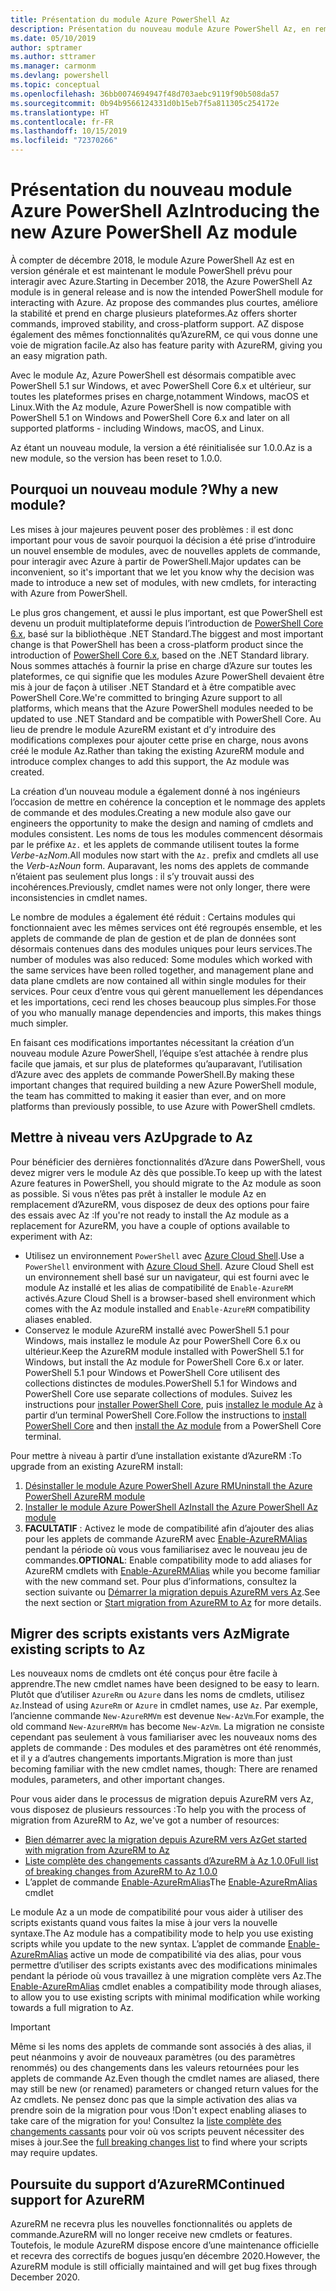 ```yaml
---
title: Présentation du module Azure PowerShell Az
description: Présentation du nouveau module Azure PowerShell Az, en remplacement du module AzureRM.
ms.date: 05/10/2019
author: sptramer
ms.author: sttramer
ms.manager: carmonm
ms.devlang: powershell
ms.topic: conceptual
ms.openlocfilehash: 36bb0074694947f48d703aebc9119f90b508da57
ms.sourcegitcommit: 0b94b9566124331d0b15eb7f5a811305c254172e
ms.translationtype: HT
ms.contentlocale: fr-FR
ms.lasthandoff: 10/15/2019
ms.locfileid: "72370266"
---
```

# <a name="introducing-the-new-azure-powershell-az-module"></a><span data-ttu-id="1058c-103">Présentation du nouveau module Azure PowerShell Az</span><span class="sxs-lookup"><span data-stu-id="1058c-103">Introducing the new Azure PowerShell Az module</span></span>

<span data-ttu-id="1058c-104">À compter de décembre 2018, le module Azure PowerShell Az est en version générale et est maintenant le module PowerShell prévu pour interagir avec Azure.</span><span class="sxs-lookup"><span data-stu-id="1058c-104">Starting in December 2018, the Azure PowerShell Az module is in general release and is now the intended PowerShell module for interacting with Azure.</span></span> <span data-ttu-id="1058c-105">Az propose des commandes plus courtes, améliore la stabilité et prend en charge plusieurs plateformes.</span><span class="sxs-lookup"><span data-stu-id="1058c-105">Az offers shorter commands, improved stability, and cross-platform support.</span></span> <span data-ttu-id="1058c-106">AZ dispose également des mêmes fonctionnalités qu’AzureRM, ce qui vous donne une voie de migration facile.</span><span class="sxs-lookup"><span data-stu-id="1058c-106">Az also has feature parity with AzureRM, giving you an easy migration path.</span></span>

<span data-ttu-id="1058c-107">Avec le module Az, Azure PowerShell est désormais compatible avec PowerShell 5.1 sur Windows, et avec PowerShell Core 6.x et ultérieur, sur toutes les plateformes prises en charge,notamment Windows, macOS et Linux.</span><span class="sxs-lookup"><span data-stu-id="1058c-107">With the Az module, Azure PowerShell is now compatible with PowerShell 5.1 on Windows and PowerShell Core 6.x and later on all supported platforms - including Windows, macOS, and Linux.</span></span>

<span data-ttu-id="1058c-108">Az étant un nouveau module, la version a été réinitialisée sur 1.0.0.</span><span class="sxs-lookup"><span data-stu-id="1058c-108">Az is a new module, so the version has been reset to 1.0.0.</span></span>

## <a name="why-a-new-module"></a><span data-ttu-id="1058c-109">Pourquoi un nouveau module ?</span><span class="sxs-lookup"><span data-stu-id="1058c-109">Why a new module?</span></span>

<span data-ttu-id="1058c-110">Les mises à jour majeures peuvent poser des problèmes : il est donc important pour vous de savoir pourquoi la décision a été prise d’introduire un nouvel ensemble de modules, avec de nouvelles applets de commande, pour interagir avec Azure à partir de PowerShell.</span><span class="sxs-lookup"><span data-stu-id="1058c-110">Major updates can be inconvenient, so it's important that we let you know why the decision was made to introduce a new set of modules, with new cmdlets, for interacting with Azure from PowerShell.</span></span>

<span data-ttu-id="1058c-111">Le plus gros changement, et aussi le plus important, est que PowerShell est devenu un produit multiplateforme depuis l’introduction de [PowerShell Core 6.x](/powershell/scripting/overview), basé sur la bibliothèque .NET Standard.</span><span class="sxs-lookup"><span data-stu-id="1058c-111">The biggest and most important change is that PowerShell has been a cross-platform product since the introduction of [PowerShell Core 6.x](/powershell/scripting/overview), based on the .NET Standard library.</span></span>
<span data-ttu-id="1058c-112">Nous sommes attachés à fournir la prise en charge d’Azure sur toutes les plateformes, ce qui signifie que les modules Azure PowerShell devaient être mis à jour de façon à utiliser .NET Standard et à être compatible avec PowerShell Core.</span><span class="sxs-lookup"><span data-stu-id="1058c-112">We're committed to bringing Azure support to all platforms, which means that the Azure PowerShell modules needed to be updated to use .NET Standard and be compatible with PowerShell Core.</span></span> <span data-ttu-id="1058c-113">Au lieu de prendre le module AzureRM existant et d’y introduire des modifications complexes pour ajouter cette prise en charge, nous avons créé le module Az.</span><span class="sxs-lookup"><span data-stu-id="1058c-113">Rather than taking the existing AzureRM module and introduce complex changes to add this support, the Az module was created.</span></span>

<span data-ttu-id="1058c-114">La création d’un nouveau module a également donné à nos ingénieurs l’occasion de mettre en cohérence la conception et le nommage des applets de commande et des modules.</span><span class="sxs-lookup"><span data-stu-id="1058c-114">Creating a new module also gave our engineers the opportunity to make the design and naming of cmdlets and modules consistent.</span></span> <span data-ttu-id="1058c-115">Les noms de tous les modules commencent désormais par le préfixe `Az.` et les applets de commande utilisent toutes la forme _Verbe_-`Az`_Nom_.</span><span class="sxs-lookup"><span data-stu-id="1058c-115">All modules now start with the `Az.` prefix and cmdlets all use the _Verb_-`Az`_Noun_ form.</span></span> <span data-ttu-id="1058c-116">Auparavant, les noms des applets de commande n’étaient pas seulement plus longs : il s’y trouvait aussi des incohérences.</span><span class="sxs-lookup"><span data-stu-id="1058c-116">Previously, cmdlet names were not only longer, there were inconsistencies in cmdlet names.</span></span>

<span data-ttu-id="1058c-117">Le nombre de modules a également été réduit : Certains modules qui fonctionnaient avec les mêmes services ont été regroupés ensemble, et les applets de commande de plan de gestion et de plan de données sont désormais contenues dans des modules uniques pour leurs services.</span><span class="sxs-lookup"><span data-stu-id="1058c-117">The number of modules was also reduced: Some modules which worked with the same services have been rolled together, and management plane and data plane cmdlets are now contained all within single modules for their services.</span></span> <span data-ttu-id="1058c-118">Pour ceux d’entre vous qui gèrent manuellement les dépendances et les importations, ceci rend les choses beaucoup plus simples.</span><span class="sxs-lookup"><span data-stu-id="1058c-118">For those of you who manually manage dependencies and imports, this makes things much simpler.</span></span>

<span data-ttu-id="1058c-119">En faisant ces modifications importantes nécessitant la création d’un nouveau module Azure PowerShell, l’équipe s’est attachée à rendre plus facile que jamais, et sur plus de plateformes qu’auparavant, l’utilisation d’Azure avec des applets de commande PowerShell.</span><span class="sxs-lookup"><span data-stu-id="1058c-119">By making these important changes that required building a new Azure PowerShell module, the team has committed to making it easier than ever, and on more platforms than previously possible, to use Azure with PowerShell cmdlets.</span></span>

## <a name="upgrade-to-az"></a><span data-ttu-id="1058c-120">Mettre à niveau vers Az</span><span class="sxs-lookup"><span data-stu-id="1058c-120">Upgrade to Az</span></span>

<span data-ttu-id="1058c-121">Pour bénéficier des dernières fonctionnalités d’Azure dans PowerShell, vous devez migrer vers le module Az dès que possible.</span><span class="sxs-lookup"><span data-stu-id="1058c-121">To keep up with the latest Azure features in PowerShell, you should migrate to the Az module as soon as possible.</span></span> <span data-ttu-id="1058c-122">Si vous n’êtes pas prêt à installer le module Az en remplacement d’AzureRM, vous disposez de deux des options pour faire des essais avec Az :</span><span class="sxs-lookup"><span data-stu-id="1058c-122">If you're not ready to install the Az module as a replacement for AzureRM, you have a couple of options available to experiment with Az:</span></span>

* <span data-ttu-id="1058c-123">Utilisez un environnement `PowerShell` avec [Azure Cloud Shell](https://docs.microsoft.com/azure/cloud-shell/overview).</span><span class="sxs-lookup"><span data-stu-id="1058c-123">Use a `PowerShell` environment with [Azure Cloud Shell](https://docs.microsoft.com/azure/cloud-shell/overview).</span></span>
  <span data-ttu-id="1058c-124">Azure Cloud Shell est un environnement shell basé sur un navigateur, qui est fourni avec le module Az installé et les alias de compatibilité de `Enable-AzureRM` activés.</span><span class="sxs-lookup"><span data-stu-id="1058c-124">Azure Cloud Shell is a browser-based shell environment which comes with the Az module installed and `Enable-AzureRM` compatibility aliases enabled.</span></span>
* <span data-ttu-id="1058c-125">Conservez le module AzureRM installé avec PowerShell 5.1 pour Windows, mais installez le module Az pour PowerShell Core 6.x ou ultérieur.</span><span class="sxs-lookup"><span data-stu-id="1058c-125">Keep the AzureRM module installed with PowerShell 5.1 for Windows, but install the Az module for PowerShell Core 6.x or later.</span></span> <span data-ttu-id="1058c-126">PowerShell 5.1 pour Windows et PowerShell Core utilisent des collections distinctes de modules.</span><span class="sxs-lookup"><span data-stu-id="1058c-126">PowerShell 5.1 for Windows and PowerShell Core use separate collections of modules.</span></span> <span data-ttu-id="1058c-127">Suivez les instructions pour [installer PowerShell Core](/powershell/scripting/install/installing-powershell-core-on-windows), puis [installez le module Az](install-az-ps.md) à partir d’un terminal PowerShell Core.</span><span class="sxs-lookup"><span data-stu-id="1058c-127">Follow the instructions to [install PowerShell Core](/powershell/scripting/install/installing-powershell-core-on-windows) and then [install the Az module](install-az-ps.md) from a PowerShell Core terminal.</span></span>

<span data-ttu-id="1058c-128">Pour mettre à niveau à partir d’une installation existante d’AzureRM :</span><span class="sxs-lookup"><span data-stu-id="1058c-128">To upgrade from an existing AzureRM install:</span></span>

1. [<span data-ttu-id="1058c-129">Désinstaller le module Azure PowerShell Azure RM</span><span class="sxs-lookup"><span data-stu-id="1058c-129">Uninstall the Azure PowerShell AzureRM module</span></span>](/powershell/azure/uninstall-az-ps#uninstall-the-azurerm-module)
2. [<span data-ttu-id="1058c-130">Installer le module Azure PowerShell Az</span><span class="sxs-lookup"><span data-stu-id="1058c-130">Install the Azure PowerShell Az module</span></span>](install-az-ps.md)
3. <span data-ttu-id="1058c-131">__FACULTATIF__ : Activez le mode de compatibilité afin d’ajouter des alias pour les applets de commande AzureRM avec [Enable-AzureRMAlias](/powershell/module/az.accounts/enable-azurermalias) pendant la période où vous vous familiarisez avec le nouveau jeu de commandes.</span><span class="sxs-lookup"><span data-stu-id="1058c-131">__OPTIONAL__: Enable compatibility mode to add aliases for AzureRM cmdlets with [Enable-AzureRMAlias](/powershell/module/az.accounts/enable-azurermalias) while you become familiar with the new command set.</span></span> <span data-ttu-id="1058c-132">Pour plus d’informations, consultez la section suivante ou [Démarrer la migration depuis AzureRM vers Az](migrate-from-azurerm-to-az.md).</span><span class="sxs-lookup"><span data-stu-id="1058c-132">See the next section or [Start migration from AzureRM to Az](migrate-from-azurerm-to-az.md) for more details.</span></span>

## <a name="migrate-existing-scripts-to-az"></a><span data-ttu-id="1058c-133">Migrer des scripts existants vers Az</span><span class="sxs-lookup"><span data-stu-id="1058c-133">Migrate existing scripts to Az</span></span>

<span data-ttu-id="1058c-134">Les nouveaux noms de cmdlets ont été conçus pour être facile à apprendre.</span><span class="sxs-lookup"><span data-stu-id="1058c-134">The new cmdlet names have been designed to be easy to learn.</span></span> <span data-ttu-id="1058c-135">Plutôt que d’utiliser `AzureRm` ou `Azure` dans les noms de cmdlets, utilisez `Az`.</span><span class="sxs-lookup"><span data-stu-id="1058c-135">Instead of using `AzureRm` or `Azure` in cmdlet names, use `Az`.</span></span> <span data-ttu-id="1058c-136">Par exemple, l’ancienne commande `New-AzureRMVm` est devenue `New-AzVm`.</span><span class="sxs-lookup"><span data-stu-id="1058c-136">For example, the old command `New-AzureRMVm` has become `New-AzVm`.</span></span>
<span data-ttu-id="1058c-137">La migration ne consiste cependant pas seulement à vous familiariser avec les nouveaux noms des applets de commande : Des modules et des paramètres ont été renommés, et il y a d’autres changements importants.</span><span class="sxs-lookup"><span data-stu-id="1058c-137">Migration is more than just becoming familiar with the new cmdlet names, though: There are renamed modules, parameters, and other important changes.</span></span>

<span data-ttu-id="1058c-138">Pour vous aider dans le processus de migration depuis AzureRM vers Az, vous disposez de plusieurs ressources :</span><span class="sxs-lookup"><span data-stu-id="1058c-138">To help you with the process of migration from AzureRM to Az, we've got a number of resources:</span></span>

* [<span data-ttu-id="1058c-139">Bien démarrer avec la migration depuis AzureRM vers Az</span><span class="sxs-lookup"><span data-stu-id="1058c-139">Get started with migration from AzureRM to Az</span></span>](migrate-from-azurerm-to-az.md)
* [<span data-ttu-id="1058c-140">Liste complète des changements cassants d’AzureRM à Az 1.0.0</span><span class="sxs-lookup"><span data-stu-id="1058c-140">Full list of breaking changes from AzureRM to Az 1.0.0</span></span>](migrate-az-1.0.0.md)
* <span data-ttu-id="1058c-141">L’applet de commande [Enable-AzureRmAlias](/powershell/module/az.accounts/enable-azurermalias)</span><span class="sxs-lookup"><span data-stu-id="1058c-141">The [Enable-AzureRmAlias](/powershell/module/az.accounts/enable-azurermalias) cmdlet</span></span>

<span data-ttu-id="1058c-142">Le module Az a un mode de compatibilité pour vous aider à utiliser des scripts existants quand vous faites la mise à jour vers la nouvelle syntaxe.</span><span class="sxs-lookup"><span data-stu-id="1058c-142">The Az module has a compatibility mode to help you use existing scripts while you update to the new syntax.</span></span> <span data-ttu-id="1058c-143">L’applet de commande [Enable-AzureRmAlias](/powershell/module/az.accounts/enable-azurermalias) active un mode de compatibilité via des alias, pour vous permettre d’utiliser des scripts existants avec des modifications minimales pendant la période où vous travaillez à une migration complète vers Az.</span><span class="sxs-lookup"><span data-stu-id="1058c-143">The [Enable-AzureRmAlias](/powershell/module/az.accounts/enable-azurermalias) cmdlet enables a compatibility mode through aliases, to allow you to use existing scripts with minimal modification while working towards a full migration to Az.</span></span>

> [!IMPORTANT]
> <span data-ttu-id="1058c-144">Même si les noms des applets de commande sont associés à des alias, il peut néanmoins y avoir de nouveaux paramètres (ou des paramètres renommés) ou des changements dans les valeurs retournées pour les applets de commande Az.</span><span class="sxs-lookup"><span data-stu-id="1058c-144">Even though the cmdlet names are aliased, there may still be new (or renamed) parameters or changed return values for the Az cmdlets.</span></span> <span data-ttu-id="1058c-145">Ne pensez donc pas que la simple activation des alias va prendre soin de la migration pour vous !</span><span class="sxs-lookup"><span data-stu-id="1058c-145">Don't expect enabling aliases to take care of the migration for you!</span></span> <span data-ttu-id="1058c-146">Consultez la [liste complète des changements cassants](migrate-az-1.0.0.md) pour voir où vos scripts peuvent nécessiter des mises à jour.</span><span class="sxs-lookup"><span data-stu-id="1058c-146">See the [full breaking changes list](migrate-az-1.0.0.md) to find where your scripts may require updates.</span></span>

## <a name="continued-support-for-azurerm"></a><span data-ttu-id="1058c-147">Poursuite du support d’AzureRM</span><span class="sxs-lookup"><span data-stu-id="1058c-147">Continued support for AzureRM</span></span>

<span data-ttu-id="1058c-148">AzureRM ne recevra plus les nouvelles fonctionnalités ou applets de commande.</span><span class="sxs-lookup"><span data-stu-id="1058c-148">AzureRM will no longer receive new cmdlets or features.</span></span> <span data-ttu-id="1058c-149">Toutefois, le module AzureRM dispose encore d’une maintenance officielle et recevra des correctifs de bogues jusqu’en décembre 2020.</span><span class="sxs-lookup"><span data-stu-id="1058c-149">However, the AzureRM module is still officially maintained and will get bug fixes through December 2020.</span></span>
